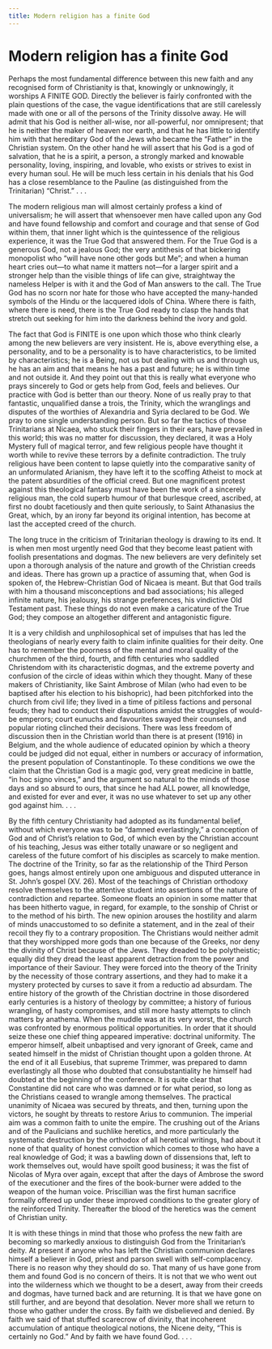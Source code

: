 ```yaml
---
title: Modern religion has a finite God
---
```

# Modern religion has a finite God

Perhaps the most fundamental difference between this new faith and any
recognised form of Christianity is that, knowingly or unknowingly, it
worships A FINITE GOD. Directly the believer is fairly confronted with
the plain questions of the case, the vague identifications that are
still carelessly made with one or all of the persons of the Trinity
dissolve away. He will admit that his God is neither all-wise, nor
all-powerful, nor omnipresent; that he is neither the maker of heaven
nor earth, and that he has little to identify him with that hereditary
God of the Jews who became the “Father” in the Christian system. On the
other hand he will assert that his God is a god of salvation, that he is
a spirit, a person, a strongly marked and knowable personality, loving,
inspiring, and lovable, who exists or strives to exist in every human
soul. He will be much less certain in his denials that his God has a
close resemblance to the Pauline (as distinguished from the Trinitarian)
“Christ.” . . .

The modern religious man will almost certainly profess a kind of
universalism; he will assert that whensoever men have called upon any
God and have found fellowship and comfort and courage and that sense of
God within them, that inner light which is the quintessence of the
religious experience, it was the True God that answered them. For the
True God is a generous God, not a jealous God; the very antithesis of
that bickering monopolist who “will have none other gods but Me”; and
when a human heart cries out—to what name it matters not—for a larger
spirit and a stronger help than the visible things of life can give,
straightway the nameless Helper is with it and the God of Man answers to
the call. The True God has no scorn nor hate for those who have accepted
the many-handed symbols of the Hindu or the lacquered idols of China.
Where there is faith, where there is need, there is the True God ready
to clasp the hands that stretch out seeking for him into the darkness
behind the ivory and gold.

The fact that God is FINITE is one upon which those who think clearly
among the new believers are very insistent. He is, above everything
else, a personality, and to be a personality is to have characteristics,
to be limited by characteristics; he is a Being, not us but dealing with
us and through us, he has an aim and that means he has a past and
future; he is within time and not outside it. And they point out that
this is really what everyone who prays sincerely to God or gets help
from God, feels and believes. Our practice with God is better than our
theory. None of us really pray to that fantastic, unqualified danse a
trois, the Trinity, which the wranglings and disputes of the worthies of
Alexandria and Syria declared to be God. We pray to one single
understanding person. But so far the tactics of those Trinitarians at
Nicaea, who stuck their fingers in their ears, have prevailed in this
world; this was no matter for discussion, they declared, it was a Holy
Mystery full of magical terror, and few religious people have thought it
worth while to revive these terrors by a definite contradiction. The
truly religious have been content to lapse quietly into the comparative
sanity of an unformulated Arianism, they have left it to the scoffing
Atheist to mock at the patent absurdities of the official creed. But one
magnificent protest against this theological fantasy must have been the
work of a sincerely religious man, the cold superb humour of that
burlesque creed, ascribed, at first no doubt facetiously and then quite
seriously, to Saint Athanasius the Great, which, by an irony far beyond
its original intention, has become at last the accepted creed of the
church.

The long truce in the criticism of Trinitarian theology is drawing to
its end. It is when men most urgently need God that they become least
patient with foolish presentations and dogmas. The new believers are
very definitely set upon a thorough analysis of the nature and growth of
the Christian creeds and ideas. There has grown up a practice of
assuming that, when God is spoken of, the Hebrew-Christian God of Nicaea
is meant. But that God trails with him a thousand misconceptions and bad
associations; his alleged infinite nature, his jealousy, his strange
preferences, his vindictive Old Testament past. These things do not even
make a caricature of the True God; they compose an altogether different
and antagonistic figure.

It is a very childish and unphilosophical set of impulses that has led
the theologians of nearly every faith to claim infinite qualities for
their deity. One has to remember the poorness of the mental and moral
quality of the churchmen of the third, fourth, and fifth centuries who
saddled Christendom with its characteristic dogmas, and the extreme
poverty and confusion of the circle of ideas within which they thought.
Many of these makers of Christianity, like Saint Ambrose of Milan (who
had even to be baptised after his election to his bishopric), had been
pitchforked into the church from civil life; they lived in a time of
pitiless factions and personal feuds; they had to conduct their
disputations amidst the struggles of would-be emperors; court eunuchs
and favourites swayed their counsels, and popular rioting clinched their
decisions. There was less freedom of discussion then in the Christian
world than there is at present (1916) in Belgium, and the whole audience
of educated opinion by which a theory could be judged did not equal,
either in numbers or accuracy of information, the present population of
Constantinople. To these conditions we owe the claim that the Christian
God is a magic god, very great medicine in battle, “in hoc signo
vinces,” and the argument so natural to the minds of those days and so
absurd to ours, that since he had ALL power, all knowledge, and existed
for ever and ever, it was no use whatever to set up any other god
against him. . . .

By the fifth century Christianity had adopted as its fundamental belief,
without which everyone was to be “damned everlastingly,” a conception of
God and of Christ’s relation to God, of which even by the Christian
account of his teaching, Jesus was either totally unaware or so
negligent and careless of the future comfort of his disciples as
scarcely to make mention. The doctrine of the Trinity, so far as the
relationship of the Third Person goes, hangs almost entirely upon one
ambiguous and disputed utterance in St. John’s gospel (XV. 26). Most of
the teachings of Christian orthodoxy resolve themselves to the attentive
student into assertions of the nature of contradiction and repartee.
Someone floats an opinion in some matter that has been hitherto vague,
in regard, for example, to the sonship of Christ or to the method of his
birth. The new opinion arouses the hostility and alarm of minds
unaccustomed to so definite a statement, and in the zeal of their recoil
they fly to a contrary proposition. The Christians would neither admit
that they worshipped more gods than one because of the Greeks, nor deny
the divinity of Christ because of the Jews. They dreaded to be
polytheistic; equally did they dread the least apparent detraction from
the power and importance of their Saviour. They were forced into the
theory of the Trinity by the necessity of those contrary assertions, and
they had to make it a mystery protected by curses to save it from a
reductio ad absurdam. The entire history of the growth of the Christian
doctrine in those disordered early centuries is a history of theology by
committee; a history of furious wrangling, of hasty compromises, and
still more hasty attempts to clinch matters by anathema. When the muddle
was at its very worst, the church was confronted by enormous political
opportunities. In order that it should seize these one chief thing
appeared imperative: doctrinal uniformity. The emperor himself, albeit
unbaptised and very ignorant of Greek, came and seated himself in the
midst of Christian thought upon a golden throne. At the end of it all
Eusebius, that supreme Trimmer, was prepared to damn everlastingly all
those who doubted that consubstantiality he himself had doubted at the
beginning of the conference. It is quite clear that Constantine did not
care who was damned or for what period, so long as the Christians ceased
to wrangle among themselves. The practical unanimity of Nicaea was
secured by threats, and then, turning upon the victors, he sought by
threats to restore Arius to communion. The imperial aim was a common
faith to unite the empire. The crushing out of the Arians and of the
Paulicians and suchlike heretics, and more particularly the systematic
destruction by the orthodox of all heretical writings, had about it none
of that quality of honest conviction which comes to those who have a
real knowledge of God; it was a bawling down of dissensions that, left
to work themselves out, would have spoilt good business; it was the fist
of Nicolas of Myra over again, except that after the days of Ambrose the
sword of the executioner and the fires of the book-burner were added to
the weapon of the human voice. Priscillian was the first human sacrifice
formally offered up under these improved conditions to the greater glory
of the reinforced Trinity. Thereafter the blood of the heretics was the
cement of Christian unity.

It is with these things in mind that those who profess the new faith are
becoming so markedly anxious to distinguish God from the Trinitarian’s
deity. At present if anyone who has left the Christian communion
declares himself a believer in God, priest and parson swell with
self-complacency. There is no reason why they should do so. That many of
us have gone from them and found God is no concern of theirs. It is not
that we who went out into the wilderness which we thought to be a
desert, away from their creeds and dogmas, have turned back and are
returning. It is that we have gone on still further, and are beyond that
desolation. Never more shall we return to those who gather under the
cross. By faith we disbelieved and denied. By faith we said of that
stuffed scarecrow of divinity, that incoherent accumulation of antique
theological notions, the Nicene deity, “This is certainly no God.” And
by faith we have found God. . . .
